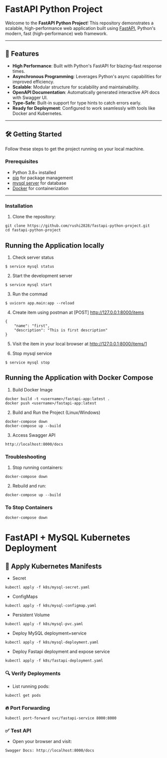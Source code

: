# FastAPI Python Project

Welcome to the **FastAPI Python Project**! This repository demonstrates a scalable, high-performance web application built using [FastAPI](https://fastapi.tiangolo.com/), Python's modern, fast (high-performance) web framework.

---

## 🚀 Features

- **High Performance**: Built with Python's FastAPI for blazing-fast response times.
- **Asynchronous Programming**: Leverages Python's async capabilities for improved efficiency.
- **Scalable**: Modular structure for scalability and maintainability.
- **OpenAPI Documentation**: Automatically generated interactive API docs with Swagger UI.
- **Type-Safe**: Built-in support for type hints to catch errors early.
- **Ready for Deployment**: Configured to work seamlessly with tools like Docker and Kubernetes.

---

## 🛠️ Getting Started

Follow these steps to get the project running on your local machine.

### Prerequisites

- Python 3.8+ installed
- [pip](https://pip.pypa.io/en/stable/) for package management
- [mysql server](https://www.mysql.com/) for database
- [Docker](https://www.docker.com/) for containerization

---

### Installation

1. Clone the repository:

```
git clone https://github.com/rushi2828/fastapi-python-project.git
cd fastapi-python-project
```
## Running the Application locally
1. Check server status
```
$ service mysql status
```

2. Start the development server  
```
$ service mysql start 
```

3. Run the commad
```
$ uvicorn app.main:app --reload
```

4. Create item using postman at [POST] http://127.0.0.1:8000/items
```
{
    "name": "first",
    "description": "This is first description"
}
```

5. Visit the item in your local browser at http://127.0.0.1:8000/items/1

6. Stop mysql service
```
$ service mysql stop
```

## Running the Application with Docker Compose

1. Build Docker Image
```
docker build -t <username>/fastapi-app:latest .
docker push <username>/fastapi-app:latest
```

2. Build and Run the Project (Linux/Windows)
```
docker-compose down
docker-compose up --build
```
3. Access Swagger API
```
http://localhost:8000/docs
```
### Troubleshooting

1. Stop running containers:
```
docker-compose down
```
2. Rebuild and run:
```
docker-compose up --build
```
### To Stop Containers
```
docker-compose down
```
# FastAPI + MySQL Kubernetes Deployment
## 📄 Apply Kubernetes Manifests
- Secret
```
kubectl apply -f k8s/mysql-secret.yaml
```
- ConfigMaps
```
kubectl apply -f k8s/mysql-configmap.yaml
```
- Persistent Volume
```
kubectl apply -f k8s/mysql-pvc.yaml
```
- Deploy MySQL deployment+service
```
kubectl apply -f k8s/mysql-deployment.yaml
```
- Deploy Fastapi deployment and expose service
```
kubectl apply -f k8s/fastapi-deployment.yaml
```
### 🔍 Verify Deployments
- List running pods:
```
kubectl get pods
```
### 🔥 Port Forwarding
```
kubectl port-forward svc/fastapi-service 8000:8000
```
### ✅ Test API
- Open your browser and visit:
```
Swagger Docs: http://localhost:8000/docs
```
